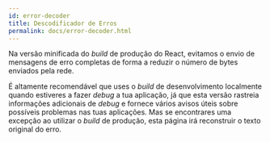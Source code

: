 ```yaml
---
id: error-decoder
title: Descodificador de Erros
permalink: docs/error-decoder.html
---
```


Na versão minificada do _build_ de produção do React, evitamos o envio de mensagens de erro completas de forma a reduzir o número de bytes enviados pela rede.

É altamente recomendável que uses o _build_ de desenvolvimento localmente quando estiveres a fazer _debug_ a tua aplicação, já que esta versão rastreia informações adicionais de _debug_ e fornece vários avisos úteis sobre possíveis problemas nas tuas aplicações. Mas se encontrares uma excepção ao utilizar o _build_ de produção, esta página irá reconstruir o texto original do erro.
